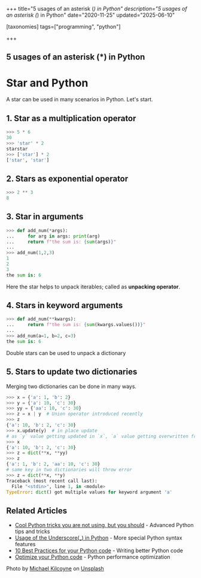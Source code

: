 +++
title="5 usages of an asterisk (*) in Python"
description="5 usages of an asterisk (*) in Python"
date="2020-11-25"
updated="2025-06-10"

[taxonomies]
tags=["programming", "python"]

+++
## 5 usages of an asterisk (*) in Python

# Star and Python

A star can be used in many scenarios in Python. Let's start.

## 1. Star as a multiplication operator

``` python
>>> 5 * 6
30
>>> 'star' * 2
starstar
>>> ['star'] * 2
['star', 'star']
```
## 2. Stars as exponential operator

``` python
>>> 2 ** 3
8
```

## 3. Star in arguments

``` python
>>> def add_num(*args):
...     for arg in args: print(arg)
...     return f"the sum is: {sum(args)}"
... 
>>> add_num(1,2,3)
1
2
3
the sum is: 6
```
Here the star helps to unpack iterables; called as **unpacking operator**.

## 4. Stars in keyword arguments

``` python
>>> def add_num(**kwargs):
...     return f"the sum is: {sum(kwargs.values())}"
...
>>> add_num(a=1, b=2, c=3)
the sum is: 6
```
Double stars can be used to unpack a dictionary

## 5. Stars to update two dictionaries

Merging two dictionaries can be done in many ways.

``` python
>>> x = {'a': 1, 'b': 2}
>>> y = {'a': 10, 'c': 30}
>>> yy = {'aa': 10, 'c': 30}
>>> z = x | y  # Union operator introduced recently
>>> z
{'a': 10, 'b': 2, 'c': 30}
>>> x.update(y)  # in place update
# as `y` value getting updated in `x`, `a` value getting overwritten from 1 to 10.
>>> x
{'a': 10, 'b': 2, 'c': 30}
>>> z = dict(**x, **yy)
>>> z
{'a': 1, 'b': 2, 'aa': 10, 'c': 30}
# same key in two dictionaries will throw error
>>> z = dict(**x, **y)
Traceback (most recent call last):
  File "<stdin>", line 1, in <module>
TypeError: dict() got multiple values for keyword argument 'a'

```
## Related Articles
- [Cool Python tricks you are not using, but you should](@/blog/cool-python-tricks-you-are-not-using-but-you-should.md) - Advanced Python tips and tricks
- [Usage of the Underscore(_) in Python](@/blog/usage-of-underscore-in-python.md) - More special Python syntax features
- [10 Best Practices for your Python code](@/blog/10-best-practices-for-your-python-code.md) - Writing better Python code
- [Optimize your Python code](@/blog/optimize-your-python-code.md) - Python performance optimization

Photo by <a href="https://unsplash.com/@mikekilcoyne?utm_source=unsplash&utm_medium=referral&utm_content=creditCopyText">Michael Kilcoyne</a> on <a href="https://unsplash.com/s/photos/star?utm_source=unsplash&utm_medium=referral&utm_content=creditCopyText">Unsplash</a>
